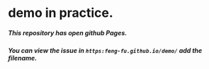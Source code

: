 # demo in practice.
##### This repository has open github Pages.
##### You can view the issue in `https:feng-fu.github.io/demo/` add the filename.
